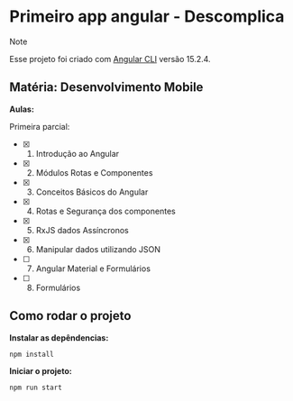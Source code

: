 # Primeiro app angular - Descomplica

>[!NOTE]
>Esse projeto foi criado com [Angular CLI](https://github.com/angular/angular-cli) versão 15.2.4.

## Matéria: Desenvolvimento Mobile

**Aulas:**

Primeira parcial:

- [x] 1. Introdução ao Angular
- [x] 2. Módulos Rotas e Componentes
- [x] 3. Conceitos Básicos do Angular
- [x] 4. Rotas e Segurança dos componentes
- [x] 5. RxJS dados Assíncronos
- [x] 6. Manipular dados utilizando JSON
- [ ] 7. Angular Material e Formulários
- [ ] 8. Formulários

## Como rodar o projeto

**Instalar as depêndencias:**

```
npm install
```

**Iniciar o projeto:**

```
npm run start
```

